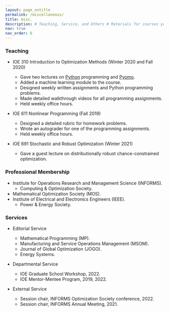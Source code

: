 ```yaml
---
layout: page_notitle
permalink: /miscellaneous/
title: misc.
description: # Teaching, Service, and Others # Materials for courses you taught. Replace this text with your description.
nav: true
nav_order: 6
---
```


### Teaching

- IOE 310 Introduction to Optimization Methods (Winter 2020 and Fall 2020)
  - Gave two lectures on [Python](https://www.python.org/) programming and [Pyomo](http://www.pyomo.org/).
  - Added a machine learning module to the course.
  - Designed weekly written assignments and Python programming problems.
  - Made detailed walkthrough videos for all programming assignments.
  - Held weekly office hours.
  
- IOE 611 Nonlinear Programming (Fall 2019)
  - Designed a detailed rubric for homework problems.
  - Wrote an autograder for one of the programming assignments.
  - Held weekly office hours.
  
- IOE 691 Stochastic and Robust Optimization (Winter 2021)
  - Gave a guest lecture on distributionally robust chance-constrained optimization.

### Professional Membership

- Institute for Operations Research and Management Science (INFORMS). 
  - Computing & Optimization Society.
- Mathematical Optimization Society (MOS).
- Institute of Electrical and Electronics Engineers (IEEE).
  - Power & Energy Society.

### Services

- Editorial Service
  - Mathematical Programming (MP).
  - Manufacturing and Service Operations Management (MSOM).
  - Journal of Global Optimization (JOGO).
  - Energy Systems.

- Departmental Service
  - IOE Graduate School Workshop, 2022.
  - IOE Mentor-Mentee Program, 2019, 2022.

- External Service
  - Session chair, INFORMS Optimization Society conference, 2022.
  - Session chair, INFORMS Annual Meeting, 2021.
